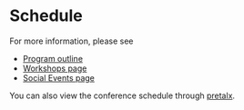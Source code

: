 # Schedule

For more information, please see

- [Program outline](/#/program/outline)
- [Workshops page](/#/program/workshops)
- [Social Events page](/#/program/social-events)

You can also view the conference schedule through [pretalx](https://talks.osgeo.org/foss4g-sotm-oceania-2024/schedule/).
